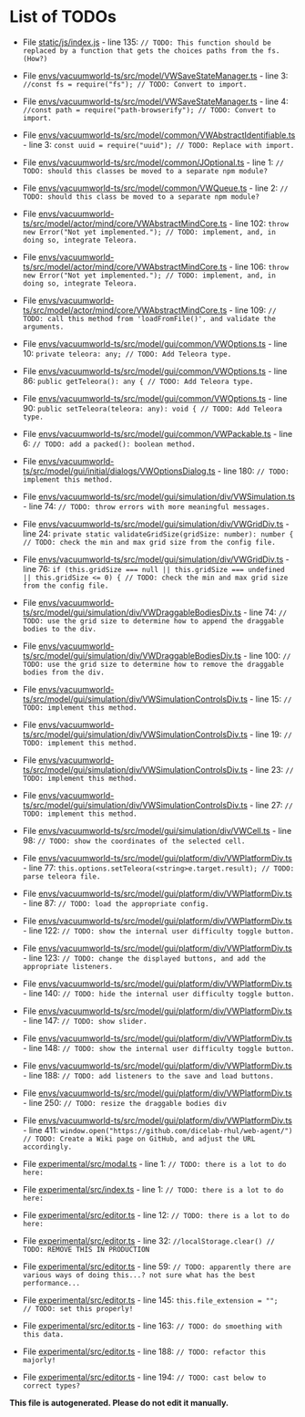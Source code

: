 # List of TODOs

* File [static/js/index.js](static/js/index.js) - line 135: `// TODO: This function should be replaced by a function that gets the choices paths from the fs. (How?)`

* File [envs/vacuumworld-ts/src/model/VWSaveStateManager.ts](envs/vacuumworld-ts/src/model/VWSaveStateManager.ts) - line 3: `//const fs = require("fs"); // TODO: Convert to import.`

* File [envs/vacuumworld-ts/src/model/VWSaveStateManager.ts](envs/vacuumworld-ts/src/model/VWSaveStateManager.ts) - line 4: `//const path = require("path-browserify"); // TODO: Convert to import.`

* File [envs/vacuumworld-ts/src/model/common/VWAbstractIdentifiable.ts](envs/vacuumworld-ts/src/model/common/VWAbstractIdentifiable.ts) - line 3: `const uuid = require("uuid"); // TODO: Replace with import.`

* File [envs/vacuumworld-ts/src/model/common/JOptional.ts](envs/vacuumworld-ts/src/model/common/JOptional.ts) - line 1: `// TODO: should this classes be moved to a separate npm module?`

* File [envs/vacuumworld-ts/src/model/common/VWQueue.ts](envs/vacuumworld-ts/src/model/common/VWQueue.ts) - line 2: `// TODO: should this class be moved to a separate npm module?`

* File [envs/vacuumworld-ts/src/model/actor/mind/core/VWAbstractMindCore.ts](envs/vacuumworld-ts/src/model/actor/mind/core/VWAbstractMindCore.ts) - line 102: `throw new Error("Not yet implemented."); // TODO: implement, and, in doing so, integrate Teleora.`

* File [envs/vacuumworld-ts/src/model/actor/mind/core/VWAbstractMindCore.ts](envs/vacuumworld-ts/src/model/actor/mind/core/VWAbstractMindCore.ts) - line 106: `throw new Error("Not yet implemented."); // TODO: implement, and, in doing so, integrate Teleora.`

* File [envs/vacuumworld-ts/src/model/actor/mind/core/VWAbstractMindCore.ts](envs/vacuumworld-ts/src/model/actor/mind/core/VWAbstractMindCore.ts) - line 109: `// TODO: call this method from 'loadFromFile()', and validate the arguments.`

* File [envs/vacuumworld-ts/src/model/gui/common/VWOptions.ts](envs/vacuumworld-ts/src/model/gui/common/VWOptions.ts) - line 10: `private teleora: any; // TODO: Add Teleora type.`

* File [envs/vacuumworld-ts/src/model/gui/common/VWOptions.ts](envs/vacuumworld-ts/src/model/gui/common/VWOptions.ts) - line 86: `public getTeleora(): any { // TODO: Add Teleora type.`

* File [envs/vacuumworld-ts/src/model/gui/common/VWOptions.ts](envs/vacuumworld-ts/src/model/gui/common/VWOptions.ts) - line 90: `public setTeleora(teleora: any): void { // TODO: Add Teleora type.`

* File [envs/vacuumworld-ts/src/model/gui/common/VWPackable.ts](envs/vacuumworld-ts/src/model/gui/common/VWPackable.ts) - line 6: `// TODO: add a packed(): boolean method.`

* File [envs/vacuumworld-ts/src/model/gui/initial/dialogs/VWOptionsDialog.ts](envs/vacuumworld-ts/src/model/gui/initial/dialogs/VWOptionsDialog.ts) - line 180: `// TODO: implement this method.`

* File [envs/vacuumworld-ts/src/model/gui/simulation/div/VWSimulation.ts](envs/vacuumworld-ts/src/model/gui/simulation/div/VWSimulation.ts) - line 74: `// TODO: throw errors with more meaningful messages.`

* File [envs/vacuumworld-ts/src/model/gui/simulation/div/VWGridDiv.ts](envs/vacuumworld-ts/src/model/gui/simulation/div/VWGridDiv.ts) - line 24: `private static validateGridSize(gridSize: number): number { // TODO: check the min and max grid size from the config file.`

* File [envs/vacuumworld-ts/src/model/gui/simulation/div/VWGridDiv.ts](envs/vacuumworld-ts/src/model/gui/simulation/div/VWGridDiv.ts) - line 76: `if (this.gridSize === null || this.gridSize === undefined || this.gridSize <= 0) { // TODO: check the min and max grid size from the config file.`

* File [envs/vacuumworld-ts/src/model/gui/simulation/div/VWDraggableBodiesDiv.ts](envs/vacuumworld-ts/src/model/gui/simulation/div/VWDraggableBodiesDiv.ts) - line 74: `// TODO: use the grid size to determine how to append the draggable bodies to the div.`

* File [envs/vacuumworld-ts/src/model/gui/simulation/div/VWDraggableBodiesDiv.ts](envs/vacuumworld-ts/src/model/gui/simulation/div/VWDraggableBodiesDiv.ts) - line 100: `// TODO: use the grid size to determine how to remove the draggable bodies from the div.`

* File [envs/vacuumworld-ts/src/model/gui/simulation/div/VWSimulationControlsDiv.ts](envs/vacuumworld-ts/src/model/gui/simulation/div/VWSimulationControlsDiv.ts) - line 15: `// TODO: implement this method.`

* File [envs/vacuumworld-ts/src/model/gui/simulation/div/VWSimulationControlsDiv.ts](envs/vacuumworld-ts/src/model/gui/simulation/div/VWSimulationControlsDiv.ts) - line 19: `// TODO: implement this method.`

* File [envs/vacuumworld-ts/src/model/gui/simulation/div/VWSimulationControlsDiv.ts](envs/vacuumworld-ts/src/model/gui/simulation/div/VWSimulationControlsDiv.ts) - line 23: `// TODO: implement this method.`

* File [envs/vacuumworld-ts/src/model/gui/simulation/div/VWSimulationControlsDiv.ts](envs/vacuumworld-ts/src/model/gui/simulation/div/VWSimulationControlsDiv.ts) - line 27: `// TODO: implement this method.`

* File [envs/vacuumworld-ts/src/model/gui/simulation/div/VWCell.ts](envs/vacuumworld-ts/src/model/gui/simulation/div/VWCell.ts) - line 98: `// TODO: show the coordinates of the selected cell.`

* File [envs/vacuumworld-ts/src/model/gui/platform/div/VWPlatformDiv.ts](envs/vacuumworld-ts/src/model/gui/platform/div/VWPlatformDiv.ts) - line 77: `this.options.setTeleora(<string>e.target.result); // TODO: parse teleora file.`

* File [envs/vacuumworld-ts/src/model/gui/platform/div/VWPlatformDiv.ts](envs/vacuumworld-ts/src/model/gui/platform/div/VWPlatformDiv.ts) - line 87: `// TODO: load the appropriate config.`

* File [envs/vacuumworld-ts/src/model/gui/platform/div/VWPlatformDiv.ts](envs/vacuumworld-ts/src/model/gui/platform/div/VWPlatformDiv.ts) - line 122: `// TODO: show the internal user difficulty toggle button.`

* File [envs/vacuumworld-ts/src/model/gui/platform/div/VWPlatformDiv.ts](envs/vacuumworld-ts/src/model/gui/platform/div/VWPlatformDiv.ts) - line 123: `// TODO: change the displayed buttons, and add the appropriate listeners.`

* File [envs/vacuumworld-ts/src/model/gui/platform/div/VWPlatformDiv.ts](envs/vacuumworld-ts/src/model/gui/platform/div/VWPlatformDiv.ts) - line 140: `// TODO: hide the internal user difficulty toggle button.`

* File [envs/vacuumworld-ts/src/model/gui/platform/div/VWPlatformDiv.ts](envs/vacuumworld-ts/src/model/gui/platform/div/VWPlatformDiv.ts) - line 147: `// TODO: show slider.`

* File [envs/vacuumworld-ts/src/model/gui/platform/div/VWPlatformDiv.ts](envs/vacuumworld-ts/src/model/gui/platform/div/VWPlatformDiv.ts) - line 148: `// TODO: show the internal user difficulty toggle button.`

* File [envs/vacuumworld-ts/src/model/gui/platform/div/VWPlatformDiv.ts](envs/vacuumworld-ts/src/model/gui/platform/div/VWPlatformDiv.ts) - line 188: `// TODO: add listeners to the save and load buttons.`

* File [envs/vacuumworld-ts/src/model/gui/platform/div/VWPlatformDiv.ts](envs/vacuumworld-ts/src/model/gui/platform/div/VWPlatformDiv.ts) - line 250: `// TODO: resize the draggable bodies div`

* File [envs/vacuumworld-ts/src/model/gui/platform/div/VWPlatformDiv.ts](envs/vacuumworld-ts/src/model/gui/platform/div/VWPlatformDiv.ts) - line 411: `window.open("https://github.com/dicelab-rhul/web-agent/") // TODO: Create a Wiki page on GitHub, and adjust the URL accordingly.`

* File [experimental/src/modal.ts](experimental/src/modal.ts) - line 1: `// TODO: there is a lot to do here:`

* File [experimental/src/index.ts](experimental/src/index.ts) - line 1: `// TODO: there is a lot to do here:`

* File [experimental/src/editor.ts](experimental/src/editor.ts) - line 12: `// TODO: there is a lot to do here:`

* File [experimental/src/editor.ts](experimental/src/editor.ts) - line 32: `//localStorage.clear() // TODO: REMOVE THIS IN PRODUCTION`

* File [experimental/src/editor.ts](experimental/src/editor.ts) - line 59: `// TODO: apparently there are various ways of doing this...? not sure what has the best performance...`

* File [experimental/src/editor.ts](experimental/src/editor.ts) - line 145: `this.file_extension = "";   // TODO: set this properly!`

* File [experimental/src/editor.ts](experimental/src/editor.ts) - line 163: `// TODO: do smoething with this data.`

* File [experimental/src/editor.ts](experimental/src/editor.ts) - line 188: `// TODO: refactor this majorly!`

* File [experimental/src/editor.ts](experimental/src/editor.ts) - line 194: `// TODO: cast below to correct types?`

**This file is autogenerated. Please do not edit it manually.**
